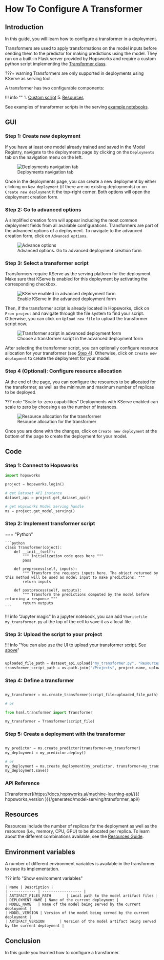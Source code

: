 # How To Configure A Transformer

## Introduction

In this guide, you will learn how to configure a transformer in a deployment.

Transformers are used to apply transformations on the model inputs before sending them to the predictor for making predictions using the model. They run on a built-in Flask server provided by Hopsworks and require a custom python script implementing the [Transformer class](#step-2-implement-transformer-script).

???+ warning
    Transformers are only supported in deployments using KServe as serving tool.

A transformer has two configurable components:

!!! info ""
    1. [Custom script](#step-2-implement-transformer-script)
    5. [Resources](#resources)

See examples of transformer scripts in the serving [example notebooks](https://github.com/logicalclocks/hops-examples/blob/master/notebooks/ml/serving).

## GUI

### Step 1: Create new deployment

If you have at least one model already trained and saved in the Model Registry, navigate to the deployments page by clicking on the `Deployments` tab on the navigation menu on the left.

<p align="center">
  <figure>
    <img src="../../../../assets/images/guides/mlops/serving/deployments_tab_sidebar.png" alt="Deployments navigation tab">
    <figcaption>Deployments navigation tab</figcaption>
  </figure>
</p>

Once in the deployments page, you can create a new deployment by either clicking on `New deployment` (if there are no existing deployments) or on `Create new deployment` it the top-right corner. Both options will open the deployment creation form.

### Step 2: Go to advanced options

A simplified creation form will appear including the most common deployment fields from all available configurations. Transformers are part of the advanced options of a deployment. To navigate to the advanced creation form, click on `Advanced options`.

<p align="center">
  <figure>
    <img  style="max-width: 85%; margin: 0 auto" src="../../../../assets/images/guides/mlops/serving/deployment_simple_form_adv_options.png" alt="Advance options">
    <figcaption>Advanced options. Go to advanced deployment creation form</figcaption>
  </figure>
</p>

### Step 3: Select a transformer script

Transformers require KServe as the serving platform for the deployment. Make sure that KServe is enabled for this deployment by activating the corresponding checkbox.

<p align="center">
  <figure>
    <img src="../../../../assets/images/guides/mlops/serving/deployment_adv_form_kserve.png" alt="KServe enabled in advanced deployment form">
    <figcaption>Enable KServe in the advanced deployment form</figcaption>
  </figure>
</p>

Then, if the transformer script is already located in Hopsworks, click on `From project` and navigate through the file system to find your script.
Otherwise, you can click on `Upload new file` to upload the transformer script now.

<p align="center">
  <figure>
    <img src="../../../../assets/images/guides/mlops/serving/deployment_adv_form_trans.png" alt="Transformer script in advanced deployment form">
    <figcaption>Choose a transformer script in the advanced deployment form</figcaption>
  </figure>
</p>

After selecting the transformer script, you can optionally configure resource allocation for your transformer (see [Step 4](#step-4-optional-configure-resource-allocation)). Otherwise, click on `Create new deployment` to create the deployment for your model.

### Step 4 (Optional): Configure resource allocation

At the end of the page, you can configure the resources to be allocated for the transformer, as well as the minimum and maximum number of replicas to be deployed.

??? note "Scale-to-zero capabilities"
    Deployments with KServe enabled can scale to zero by choosing `0` as the number of instances.

<p align="center">
  <figure>
    <img src="../../../../assets/images/guides/mlops/serving/deployment_adv_form_res_trans.png" alt="Resource allocation for the transformer">
    <figcaption>Resource allocation for the transformer</figcaption>
  </figure>
</p>

Once you are done with the changes, click on `Create new deployment` at the bottom of the page to create the deployment for your model.

## Code

### Step 1: Connect to Hopsworks

```python
import hopsworks

project = hopsworks.login()

# get Dataset API instance
dataset_api = project.get_dataset_api()

# get Hopsworks Model Serving handle
ms = project.get_model_serving()
```

### Step 2: Implement transformer script

=== "Python"

    ```python
    class Transformer(object):
        def __init__(self):
            """ Initialization code goes here """
            pass

        def preprocess(self, inputs):
            """ Transform the requests inputs here. The object returned by this method will be used as model input to make predictions. """
            return inputs

        def postprocess(self, outputs):
            """ Transform the predictions computed by the model before returning a response """
            return outputs
    ```

!!! info "Jupyter magic"
    In a jupyter notebook, you can add `%%writefile my_transformer.py` at the top of the cell to save it as a local file.

### Step 3: Upload the script to your project

!!! info "You can also use the UI to upload your transformer script. See [above](#step-3-advanced-deployment-form)"
 
```python

uploaded_file_path = dataset_api.upload("my_transformer.py", "Resources", overwrite=True)
transformer_script_path = os.path.join("/Projects", project.name, uploaded_file_path)
```

### Step 4: Define a transformer

```python

my_transformer = ms.create_transformer(script_file=uploaded_file_path)

# or

from hsml.transformer import Transformer

my_transformer = Transformer(script_file)
```

### Step 5: Create a deployment with the transformer

```python

my_predictor = ms.create_predictor(transformer=my_transformer)
my_deployment = my_predictor.deploy()

# or
my_deployment = ms.create_deployment(my_predictor, transformer=my_transformer)
my_deployment.save()
```

### API Reference

[Transformer](https://docs.hopsworks.ai/machine-learning-api/{{{ hopsworks_version }}}/generated/model-serving/transformer_api/)

## Resources

Resources include the number of replicas for the deployment as well as the resources (i.e., memory, CPU, GPU) to be allocated per replica. To learn about the different combinations available, see the [Resources Guide](resources.md).

## Environment variables

A number of different environment variables is available in the transformer to ease its implementation.

??? info "Show environment variables"

    | Name | Description |
    | ------------ | ------------------ |
    | ARTIFACT_FILES_PATH       | Local path to the model artifact files |
    | DEPLOYMENT_NAME | Name of the current deployment |
    | MODEL_NAME   | Name of the model being served by the current deployment |
    | MODEL_VERSION | Version of the model being served by the current deployment |
    | ARTIFACT_VERSION       | Version of the model artifact being served by the current deployment |

## Conclusion

In this guide you learned how to configure a transformer.